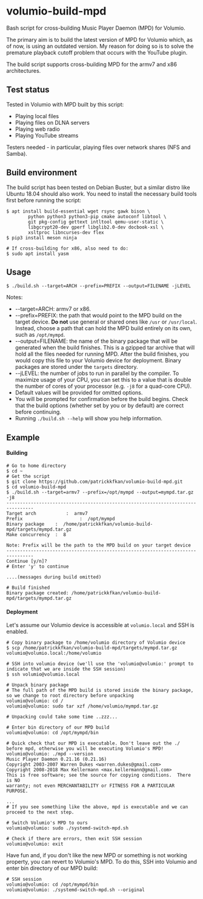 # volumio-build-mpd

Bash script for cross-building Music Player Daemon (MPD) for Volumio.

The primary aim is to build the latest version of MPD for Volumio which, as of now, is using an outdated version. My reason for doing so is to solve the premature playback cutoff problem that occurs with the YouTube plugin.

The build script supports cross-building MPD for the armv7 and x86 architectures.

## Test status

Tested in Volumio with MPD built by this script:
- Playing local files
- Playing files on DLNA servers
- Playing web radio
- Playing YouTube streams

Testers needed - in particular, playing files over network shares (NFS and Samba).

## Build environment

The build script has been tested on Debian Buster, but a similar distro like Ubuntu 18.04 should also work. You need to install the necessary build tools first before running the script:

```
$ apt install build-essential wget rsync gawk bison \
    	python python3 python3-pip cmake autoconf libtool \
    	git pkg-config gettext intltool qemu-user-static \
    	libgcrypt20-dev gperf libglib2.0-dev docbook-xsl \
    	xsltproc libncurses-dev flex
$ pip3 install meson ninja

# If cross-building for x86, also need to do:
$ sudo apt install yasm
```

## Usage

```
$ ./build.sh --target=ARCH --prefix=PREFIX --output=FILENAME -jLEVEL
```

Notes:
- --target=ARCH: armv7 or x86.
- --prefix=PREFIX: the path that would point to the MPD build on the target device. **Do not** use general or shared ones like `/usr` or `/usr/local`. Instead, choose a path that can hold the MPD build entirely on its own, such as `/opt/mympd`.
- --output=FILENAME: the name of the binary package that will be generated when the build finishes. This is a gzipped tar archive that will hold all the files needed for running MPD. After the build finishes, you would copy this file to your Volumio device for deployment. Binary packages are stored under the `targets` directory.
- --jLEVEL: the number of jobs to run in parallel by the compiler. To maximize usage of your CPU, you can set this to a value that is double the number of cores of your processor (e.g. `-j8` for a quad-core CPU).
- Default values will be provided for omitted options.
- You will be prompted for confirmation before the build begins. Check that the build options (whether set by you or by default) are correct before continuing.
- Running `./build.sh --help` will show you help information.


## Example

#### Building

```
# Go to home directory
$ cd ~
# Get the script
$ git clone https://github.com/patrickkfkan/volumio-build-mpd.git
$ cd volumio-build-mpd
$ ./build.sh --target=armv7 --prefix=/opt/mympd --output=mympd.tar.gz -j8
--------------------------------------------------------------------------------
Target arch           :  armv7
Prefix                     :  /opt/mympd
Binary package    :  /home/patrickkfkan/volumio-build-mpd/targets/mympd.tar.gz
Make concurrency  :  8

Note: Prefix will be the path to the MPD build on your target device 
--------------------------------------------------------------------------------
Continue [y/n]?
# Enter 'y' to continue

....(messages during build omitted)

# Build finished
Binary package created: /home/patrickkfkan/volumio-build-mpd/targets/mympd.tar.gz

```

#### Deployment
Let's assume our Volumio device is accessible at `volumio.local` and SSH is enabled.

```
# Copy binary package to /home/volumio directory of Volumio device
$ scp /home/patrickkfkan/volumio-build-mpd/targets/mympd.tar.gz volumio@volumio.local:/home/volumio

# SSH into volumio device (we'll use the 'volumio@volumio:' prompt to indicate that we are inside the SSH session)
$ ssh volumio@volumio.local

# Unpack binary package
# The full path of the MPD build is stored inside the binary package, so we change to root directory before unpacking
volumio@volumio: cd /
volumio@volumio: sudo tar xzf /home/volumio/mympd.tar.gz

# Unpacking could take some time ..zzz...

# Enter bin directory of our MPD build
volumio@volumio: cd /opt/mympd/bin

# Quick check that our MPD is executable. Don't leave out the ./ before mpd, otherwise you will be executing Volumio's MPD!
volumio@volumio: ./mpd --version
Music Player Daemon 0.21.16 (0.21.16)
Copyright 2003-2007 Warren Dukes <warren.dukes@gmail.com>
Copyright 2008-2018 Max Kellermann <max.kellermann@gmail.com>
This is free software; see the source for copying conditions.  There is NO
warranty; not even MERCHANTABILITY or FITNESS FOR A PARTICULAR PURPOSE.

...
# If you see something like the above, mpd is executable and we can proceed to the next step.

# Switch Volumio's MPD to ours
volumio@volumio: sudo ./systemd-switch-mpd.sh

# Check if there are errors, then exit SSH session
volumio@volumio: exit
```

Have fun and, if you don't like the new MPD or something is not working property, you can revert to Volumio's MPD. To do this, SSH into Volumio and enter bin directory of our MPD build:

```
# SSH session
volumio@volumio: cd /opt/mympd/bin
volumio@volumio: ./systemd-switch-mpd.sh --original
```

